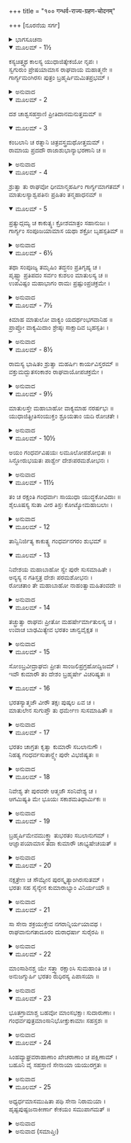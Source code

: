 +++
title = "१०० गन्धर्व-राज्य-ग्रहण-चोदनम्"

+++
[ನೂರನೆಯ ಸರ್ಗ]



<details><summary>ಭಾಗಸೂಚನಾ</summary>

ಕೇಕೆಯ ದೇಶದಿಂದ ಬ್ರಹ್ಮರ್ಷಿ ಗಾರ್ಗ್ಯರು ಶ್ರೀರಾಮನಿಗೆ ಬಹುಮಾನಗಳನ್ನು ತಂದುದು, ಮಹರ್ಷಿಯ ಸಂದೇಶದಂತೆ ಶ್ರೀರಾಮನ ಆಜ್ಞೆಯಂತೆ ಭರತನು ಕುಮಾರರೊಂದಿಗೆ ಗಂಧರ್ವದೇಶದ ಆಕ್ರಮಣಕ್ಕಾಗಿ ಪ್ರಯಾಣ
</details>

<details open><summary>ಮೂಲಮ್ - 1½</summary>

ಕಸ್ಯಚಿತ್ತ್ವಥ ಕಾಲಸ್ಯ ಯುಧಾಜಿತ್ಕೇಕಯೋ ನೃಪಃ ।  
ಸ್ವಗುರುಂ ಪ್ರೇಷಯಾಮಾಸ ರಾಘವಾಯ ಮಹಾತ್ಮನೇ ॥  
ಗಾರ್ಗ್ಯಮಂಗಿರಸಃ ಪುತ್ರಂ ಬ್ರಹ್ಮರ್ಷಿಮಮಿತಪ್ರಭಮ್ ।
</details>

<details><summary>ಅನುವಾದ</summary>

ಕೆಲಕಾಲದ ಬಳಿಕ ಕೇಕಯ ದೇಶದ ರಾಜಾ ಯುಧಾಜಿತ್ತು ತನ್ನ ಪುರೋಹಿತ ಅಮಿತ ತೇಜಸ್ವೀ ಅಂಗೀರಸನ ಪುತ್ರರಾದ ಬ್ರಹ್ಮರ್ಷಿ ಗಾರ್ಗ್ಯರನ್ನು ಮಹಾತ್ಮಾ ಶ್ರೀರಾಮನ ಬಳಿಗೆ ಕಳಿಸಿದನು.॥1½॥
</details>

<details open><summary>ಮೂಲಮ್ - 2</summary>

ದಶ ಚಾಶ್ವಸಹಸ್ರಾಣಿ ಪ್ರೀತಿದಾನಮನುತ್ತಮಮ್ ॥
</details>

<details open><summary>ಮೂಲಮ್ - 3</summary>

ಕಂಬಲಾನಿ ಚ ರತ್ನಾನಿ ಚಿತ್ರವಸ್ತ್ರಮಥೋತ್ತಮಮ್ ।  
ರಾಮಾಯ ಪ್ರದದೌ ರಾಜಾಶುಭಾನ್ಯಾಭರಣಾನಿ ಚ ॥
</details>

<details><summary>ಅನುವಾದ</summary>

ಅವರೊಂದಿಗೆ ಶ್ರೀರಾಮಚಂದ್ರನಿಗೆ ಪ್ರೇಮದ ಕಾಣಿಕೆಯಾಗಿ ಹತ್ತುಸಾವಿರ ಕುದುರೆಗಳನ್ನು, ರತ್ನ ಕಂಬಳಿಗಳನ್ನು, ಉಣ್ಣೆಯ ಶಾಲುಗಳನ್ನು, ನಾನಾ ರೀತಿಯ ರತ್ನಗಳನ್ನು, ಚಿತ್ರ-ವಿಚಿತ್ರ ಸುಂದರ ವಸಗಳನ್ನು, ಮನೋಹರ ಒಡವೆಗಳನ್ನು ಕಳಿಸಿಕೊಟ್ಟನು.॥2-3॥
</details>

<details open><summary>ಮೂಲಮ್ - 4</summary>

ಶ್ರುತ್ವಾ ತು ರಾಘವೋ ಧೀಮಾನ್ಮಹರ್ಷಿಂ ಗಾರ್ಗ್ಯಮಾಗತಮ್ ।  
ಮಾತುಲಸ್ಯಾಶ್ವಪತಿನಃ ಪ್ರಹಿತಂ ತನ್ಮಹಾಧನಮ್ ॥
</details>

<details open><summary>ಮೂಲಮ್ - 5</summary>

ಪ್ರತ್ಯುದ್ಗಮ್ಯ ಚ ಕಾಕುತ್ಸ್ಥಃ ಕ್ರೋಶಮಾತ್ರಂ ಸಹಾನುಜಃ ।  
ಗಾರ್ಗ್ಯಂ ಸಂಪೂಜಯಾಮಾಸ ಯಥಾ ಶಕ್ರೋ ಬೃಹಸ್ಪತಿಮ್ ॥
</details>

<details><summary>ಅನುವಾದ</summary>

ಮಾವನಾದ ಅಶ್ವಪತಿ ಪುತ್ರ ಯುಧಾಜಿತ್ತು ಕಳಿಸಿದ ಮಹರ್ಷಿ ಗಾರ್ಗ್ಯರು ಬಹುಮೂಲ್ಯ ಕಾಣಿಕೆಗಳನ್ನೆತ್ತಿಕೊಂಡು ಅಯೋಧ್ಯೆಗೆ ಬಂದಿರುವರು ಎಂದು ಪರಮ ಬುದ್ಧಿವಂತ ರಾಘವೇಂದ್ರನು ಕೇಳಿದಾಗ, ಅವನು ತಮ್ಮಂದಿರೊಂದಿಗೆ ಒಂದು ಗಾವುದ ಮುಂದೆ ಹೋಗಿ, ಇಂದ್ರನು ಬೃಹಸ್ಪತಿಯನ್ನು ಸ್ವಾಗತಿಸಿ ಪೂಜಿಸಿದಂತೆ ಮಹರ್ಷಿ ಗಾರ್ಗ್ಯರನ್ನು ಸ್ವಾಗತ-ಸತ್ಕಾರ ಮಾಡಿ ಪೂಜಿಸಿದನು.॥4-5॥
</details>

<details open><summary>ಮೂಲಮ್ - 6½</summary>

ತಥಾ ಸಂಪೂಜ್ಯ ತಮೃಷಿಂ ತದ್ಧನಂ ಪ್ರತಿಗೃಹ್ಯ ಚ ।  
ಪೃಷ್ಟ್ವಾ ಪ್ರತಿಪದಂ ಸರ್ವಂ ಕುಶಲಂ ಮಾತುಲಸ್ಯ ಚ ॥  
ಉಪವಿಷ್ಟಂ ಮಹಾಭಾಗಂ ರಾಮಃ ಪ್ರಷ್ಟುಂಪ್ರಚಕ್ರಮೇ ।
</details>

<details><summary>ಅನುವಾದ</summary>

ಹೀಗೆ ಮಹರ್ಷಿಯನ್ನು ಆದರ-ಸತ್ಕಾರ ಮಾಡಿ ಆ ಉಡುಗೊರೆಯನ್ನು ಸ್ವೀಕರಿಸಿದ ಬಳಿಕ ಶ್ರೀರಾಮನು ಮಾವನ ಮನೆಯ ಎಲ್ಲ ಕ್ಷೇಮವನ್ನು ಕೇಳಿದನು. ಮತ್ತೆ ಮಹಾಭಾಗ ಬ್ರಹ್ಮರ್ಷಿಗಳು ಸುಂದರ ಆಸನದಲ್ಲಿ ವಿರಾಜಿಸಿ ದಾಗ ಶ್ರೀರಾಮನು ಇಂತು ಕೇಳಿದನು.॥6½॥
</details>

<details open><summary>ಮೂಲಮ್ - 7½</summary>

ಕಿಮಾಹ ಮಾತುಲೋ ವಾಕ್ಯಂ ಯದರ್ಥಂಭಗವಾನಿಹ ॥  
ಪ್ರಾಪ್ತೋ ವಾಕ್ಯಮಿದಾಂ ಶ್ರೇಷ್ಠಃ ಸಾಕ್ಷಾದಿವ ಬೃಹಸ್ಪತಿಃ ।
</details>

<details><summary>ಅನುವಾದ</summary>

ಬ್ರಹ್ಮರ್ಷಿಯೇ! ನನ್ನ ಮಾವನು ಏನು ಸಂದೇಶ ಕಳಿಸಿರುವನು? ಅದಕ್ಕಾಗಿ ಸಾಕ್ಷಾತ್ ಬೃಹಸ್ಪತಿಯಂತಿರುವ ಶ್ರೇಷ್ಠ ವಾಗ್ಮಿಗಳಾದ ಪೂಜ್ಯಪಾದ ಮಹರ್ಷಿಗಳಾದ ನೀವು ಇಲ್ಲಿಗೆ ಆಗಮಿಸುವ ಕಾರಣವೇನು.॥7½॥
</details>

<details open><summary>ಮೂಲಮ್ - 8½</summary>

ರಾಮಸ್ಯ ಭಾಷಿತಂ ಶ್ರುತ್ವಾ ಮಹರ್ಷಿಃ ಕಾರ್ಯವಿಸ್ತರಮ್ ॥  
ವಕ್ತುಮದ್ಭುತಸಂಕಾಶಂ ರಾಘವಾಯೋಪಚಕ್ರಮೇ ।
</details>

<details><summary>ಅನುವಾದ</summary>

ಶ್ರೀರಾಮನ ಈ ಪ್ರಶ್ನೆ ಕೇಳಿ ಮಹರ್ಷಿಗಳು ಅವನಲ್ಲಿ ಅದ್ಭುತಕಾರ್ಯದ ವಿವರಣೆ ಹೇಳತೊಡಗಿದರು.॥8½॥
</details>

<details open><summary>ಮೂಲಮ್ - 9½</summary>

ಮಾತುಲಸ್ತೇ ಮಹಾಬಾಹೋ ವಾಕ್ಯಮಾಹ ನರರ್ಷಭಃ ॥  
ಯುಧಾಜಿತ್ಪ್ರೀತಿಸಂಯುಕ್ತಂ ಶ್ರೂಯತಾಂ ಯದಿ ರೋಚತೇ ।
</details>

<details><summary>ಅನುವಾದ</summary>

ಮಹಾಬಾಹೋ ! ನಿಮ್ಮ ಮಾವ ನರಶ್ರೇಷ್ಠ ಯುಧಾಜಿತ್ತು ಪ್ರೇಮಪೂರ್ವಕ ಕಳಿಸಿದ ಸಂದೇಶವನ್ನು ಕೇಳಲು ನಿನಗೆ ಇಷ್ಟವಿರುವುದಾದರೆ ಹೇಳುವೆನು, ಕೇಳು.॥9½॥
</details>

<details open><summary>ಮೂಲಮ್ - 10½</summary>

ಅಯಂ ಗಂಧರ್ವವಿಷಯಃ ಲಮೂಲೋಪಶೋಭಿತಃ ॥  
ಸಿನ್ಧೋರುಭಯತಃ ಪಾರ್ಶ್ವೇ ದೇಶಃಪರಮಶೋಭನಃ ।
</details>

<details><summary>ಅನುವಾದ</summary>

ಅವರು ಹೇಳಿದರು - ಫಲ ಮೂಲಗಳಿಂದ ಸಮೃದ್ಧವಾದ, ಸುಶೋಭಿತವಾದ ಸುಂದರ ಗಂಧರ್ವ ದೇಶವು ಸಿಂಧೂ ನದಿಯ ಎರಡೂ ತೀರಗಳನ್ನು ವ್ಯಾಪಿಸಿಕೊಂಡಿದೆ.॥10½॥
</details>

<details open><summary>ಮೂಲಮ್ - 11½</summary>

ತಂ ಚ ರಕ್ಷಂತಿ ಗಂಧರ್ವಾಃ ಸಾಯುಧಾ ಯುದ್ಧಕೋವಿದಾಃ ॥  
ಶೈಲೂಷಸ್ಯ ಸುತಾ ವೀರ ತಿಸ್ರಃ ಕೋಟ್ಯೋಮಹಾಬಲಾಃ ।
</details>

<details><summary>ಅನುವಾದ</summary>

ವೀರ ರಘುನಂದನ! ಗಂಧರ್ವ ರಾಜ ಶೈಲೂಷನ ಸಂತಾನಗಳು, ಯುದ್ಧ ಕಲೆಯಲ್ಲಿ ಕುಶಲರಾದ, ಮಹಾಬಲಿಷ್ಠರಾದ ಮೂರು ಕೋಟಿ ಗಂಧರ್ವರು ಅಸ್ತ್ರ-ಶಸ್ತ್ರಗಳಿಂದ ಸಂಪನ್ನರಾಗಿ ಆ ದೇಶವನ್ನು ರಕ್ಷಿಸುತ್ತಿದ್ದಾರೆ.॥11½॥
</details>

<details open><summary>ಮೂಲಮ್ - 12</summary>

ತಾನ್ವಿನಿರ್ಜಿತ್ಯ ಕಾಕುತ್ಸ್ಥ ಗಂಧರ್ವನಗರಂ ಶುಭಮ್ ॥
</details>

<details open><summary>ಮೂಲಮ್ - 13</summary>

ನಿವೇಶಯ ಮಹಾಬಾಹೋ ಸ್ವೇ ಪುರೇ ಸುಸಮಾಹಿತೇ ।  
ಅನ್ಯಸ್ಯ ನ ಗತಿಸ್ತತ್ರ ದೇಶಃ ಪರಮಶೋಭನಃ ।  
ರೋಚತಾಂ ತೇ ಮಹಾಬಾಹೋ ನಾಹಂತ್ವಾಮಹಿತಂವದೇ ॥
</details>

<details><summary>ಅನುವಾದ</summary>

ಮಹಾಬಾಹೋ! ಶುಭಕರವಾದ ಆ ಗಂಧರ್ವ ನಗರವನ್ನು ನೀನು ಗೆದ್ದು ಅಲ್ಲಿ ಸಂಪತ್ಸಮೃದ್ಧವಾದ ಎರಡು ನಗರಗಳನ್ನು ಪ್ರತಿಷ್ಠಾಪಿಸು. ಅತ್ಯಂತ ಸುಂದರವಾದ ಆ ದೇಶಕ್ಕೆ ಮತ್ಯಾರೂ ಹೋಗಲಾರರು. ಆದುದರಿಂದ ನೀನೇ ಅಲ್ಲಿಗೆ ಹೋಗಿ ಅದನ್ನು ಸ್ವಾಧೀನಪಡಿಸಿಕೋ. ನಾನು ಎಂದೂ ನಿನಗೆ ಅಹಿತವಾದುದನ್ನು ಹೇಳುವುದಿಲ್ಲ.॥12-13॥
</details>

<details open><summary>ಮೂಲಮ್ - 14</summary>

ತಚ್ಛ್ರುತ್ವಾ ರಾಘವಃ ಪ್ರೀತೋ ಮಹರ್ಷೇರ್ಮಾತುಲಸ್ಯ ಚ ।  
ಉವಾಚ ಬಾಢಮಿತ್ಯೇವ ಭರತಂ ಚಾನ್ವವೈಕ್ಷತ ॥
</details>

<details><summary>ಅನುವಾದ</summary>

ಮಹರ್ಷಿ ಮತ್ತು ಮಾವನ ಆ ಮಾತನ್ನು ಕೇಳಿ ರಘುನಾಥನಿಗೆ ಬಹಳ ಸಂತೋಷವಾಗಿ ಹಾಗೆಯೇ ಆಗಲಿ ಎಂದು ಹೇಳಿ ಭರತನ ಕಡೆಗೆ ನೋಡಿದನು.॥14॥
</details>

<details open><summary>ಮೂಲಮ್ - 15</summary>

ಸೋಽಬ್ರವೀದ್ರಾಘವಃ ಪ್ರೀತಃ ಸಾಂಜಲಿಪ್ರಗ್ರಹೋದ್ವಿಜಮ್ ।  
ಇವೌ ಕುಮಾರೌ ತಂ ದೇಶಂ ಬ್ರಹ್ಮರ್ಷೇ ವಿಚರಿಷ್ಯತಃ ॥
</details>

<details open><summary>ಮೂಲಮ್ - 16</summary>

ಭರತಸ್ಯಾತ್ಮಜೌ ವೀರೌ ತಕ್ಷಃ ಪುಷ್ಕಲ ಏವ ಚ ।  
ಮಾತುಲೇನ ಸುಗುಪ್ತೌ ತು ಧರ್ಮೇಣ ಸುಸಮಾಹಿತೌ ॥
</details>

<details><summary>ಅನುವಾದ</summary>

ಬಳಿಕ ಶ್ರೀರಾಮನು ಆ ಮಹರ್ಷಿಗೆ ಕೈಜೋಡಿಸಿಕೊಂಡು ಹೇಳಿದನು- ಬ್ರಹ್ಮರ್ಷಿಗಳೇ! ಇವರಿಬ್ಬರು ಕುಮಾರರು ತಕ್ಷ ಮತ್ತು ಪುಷ್ಕಲರು ಭರತನ ವೀರಪುತ್ರರಾಗಿದ್ದಾರೆ. ಇವರು ಆ ದೇಶದಲ್ಲಿ ಇದ್ದು, ಮಾವನಿಂದ ಸುರಕ್ಷಿತರಾಗಿ ಧರ್ಮದಿಂದ ಏಕಾಗ್ರಚಿತ್ತರಾಗಿ ಆ ದೇಶವನ್ನು ಆಳುವರು.॥15-16॥
</details>

<details open><summary>ಮೂಲಮ್ - 17</summary>

ಭರತಂ ಚಾಗ್ರತಃ ಕೃತ್ವಾ ಕುಮಾರೌ ಸಬಲಾನುಗೌ ।  
ನಿಹತ್ಯ ಗಂಧರ್ವಸುತಾನ್ದ್ವೇ ಪುರೇ ವಿಭಜಿಷ್ಯತಃ ॥
</details>

<details><summary>ಅನುವಾದ</summary>

ಇವರಿಬ್ಬರೂ ಕುಮಾರರು ಭರತನನ್ನು ಮುಂದಿಟ್ಟುಕೊಂಡು ಸೈನ್ಯ, ಸೇವಕರೊಂದಿಗೆ ಅಲ್ಲಿಗೆ ಹೋಗಿ, ಆ ಗಂಧರ್ವ ರನ್ನು ಸಂಹರಿಸಿ ಬೇರೆ-ಬೇರೆಯಾಗಿ ಎರಡು ನಗರಗಳನ್ನು ನೆಲೆಗೊಳಿಸುವರು.॥17॥
</details>

<details open><summary>ಮೂಲಮ್ - 18</summary>

ನಿವೇಶ್ಯ ತೇ ಪುರವರೇ ಆತ್ಮಜೌ ಸಂನಿವೇಶ್ಯ ಚ ।  
ಆಗಮಿಷ್ಯತಿ ಮೇ ಭೂಯಃ ಸಕಾಶಮತಿಧಾರ್ಮಿಕಃ ॥
</details>

<details><summary>ಅನುವಾದ</summary>

ಆ ಎರಡು ಶ್ರೇಷ್ಠ ನಗರಗಳನ್ನು ಸ್ಥಾಪಿಸಿ ಅವುಗಳಲ್ಲಿ ತನ್ನ ಎರಡೂ ಪುತ್ರರಿಗೆ ಪಟ್ಟಾಭಿಷೇಕ ಮಾಡಿ ಅತ್ಯಂತ ಧರ್ಮಾತ್ಮಾ ಭರತನು ಪುನಃ ನನ್ನ ಬಳಿಗೆ ಹಿಂದಿರುಗುವನು.॥18॥
</details>

<details open><summary>ಮೂಲಮ್ - 19</summary>

ಬ್ರಹ್ಮರ್ಷಿಮೇವಮುಕ್ತ್ವಾ ತುಭರತಂ ಸಬಲಾನುಗಮ್ ।  
ಆಜ್ಞಾಪಯಾಮಾಸ ತದಾ ಕುಮಾರೌ ಚಾಭ್ಯಷೇಚಯತ್ ॥
</details>

<details><summary>ಅನುವಾದ</summary>

ಬ್ರಹ್ಮರ್ಷಿಗಳಲ್ಲಿ ಹೀಗೆ ಹೇಳಿ ಶ್ರೀರಾಮಚಂದ್ರನು ಭರತನಿಗೆ ಸೈನ್ಯದೊಂದಿಗೆ ಅಲ್ಲಿಗೆ ಹೋಗಲು ಆಜ್ಞಾಪಿಸಿದನು ಹಾಗೂ ಇಬ್ಬರೂ ಕುಮಾರರಿಗೆ ಮೊದಲೇ ರಾಜ್ಯಾಭಿಷೇಕ ಮಾಡಿಬಿಟ್ಟನು.॥19॥
</details>

<details open><summary>ಮೂಲಮ್ - 20</summary>

ನಕ್ಷತ್ರೇಣ ಚ ಸೌಮ್ಯೇನ ಪುರಸ್ಕೃತ್ಯಾಂಗಿರಃಸುತಮ್ ।  
ಭರತಃ ಸಹ ಸೈನ್ಯೇನ ಕುಮಾರಾಭ್ಯಾಂ ವಿನಿರ್ಯಯೌ ॥
</details>

<details><summary>ಅನುವಾದ</summary>

ಬಳಿಕ ಸೌಮ್ಯ ಮೃಗಶಿರಾ ನಕ್ಷತ್ರದಲ್ಲಿ ಅಂಗಿರಾಪುತ್ರ ಮಹರ್ಷಿ ಗಾರ್ಗ್ಯರನ್ನು ಮುಂದಿಟ್ಟುಕೊಂಡು, ಕುಮಾರರೊಂದಿಗೆ ಭರತನು ಪ್ರಯಾಣ ಬೆಳೆಸಿದನು.॥20॥
</details>

<details open><summary>ಮೂಲಮ್ - 21</summary>

ಸಾ ಸೇನಾ ಶಕ್ರಯುಕ್ತೇವ ನಗರಾನ್ನಿರ್ಯಯಾವಥ ।  
ರಾಘವಾನುಗತಾದೂರಂ ದುರಾಧರ್ಷಾ ಸುರೈರಪಿ ॥
</details>

<details><summary>ಅನುವಾದ</summary>

ಇಂದ್ರನಿಂದ ಪ್ರೇರಿತನಾದ ದೇವಸೈನ್ಯದಂತೆ, ದೇವತೆಗಳಿಗೂ ದುರ್ಜಯವಾದ ಆ ಸೇನೆಯು ನಗರದಿಂದ ಹೊರಟಿತು. ಭಗವಾನ್ ಶ್ರೀರಾಮನು ದೂರದವರೆಗೆ ಹೋಗಿ ಬೀಳ್ಕೊಟ್ಟನು.॥21॥
</details>

<details open><summary>ಮೂಲಮ್ - 22</summary>

ಮಾಂಸಾಶಿನಶ್ಚ ಯೇ ಸತ್ತ್ವಾ ರಕ್ಷಾಂಸಿ ಸುಮಹಾಂತಿ ಚ ।  
ಅನುಜಗ್ಮುರ್ಹಿ ಭರತಂ ರುಧಿರಸ್ಯ ಪಿಪಾಸಯಾ ॥
</details>

<details><summary>ಅನುವಾದ</summary>

ಮಾಂಸಾಹಾರಿ ಜಂತುಗಳು, ದೊಡ್ಡ-ದೊಡ್ಡ ರಾಕ್ಷಸರು ಯುದ್ಧದಲ್ಲಿ, ರಕ್ತಪಾತದ ಇಚ್ಛೆಯಿಂದ ಭರತನ ಹಿಂದೆ-ಹಿಂದೆಯೇ ನಡೆದವು.॥22॥
</details>

<details open><summary>ಮೂಲಮ್ - 23</summary>

ಭೂತಗ್ರಾಮಾಶ್ಚ ಬಹವೋ ಮಾಂಸಭಕ್ಷಾಃ ಸುದಾರುಣಾಃ ।  
ಗಂಧರ್ವಪುತ್ರಮಾಂಸಾನಿಭೋಕ್ತುಕಾಮಾಃ ಸಹಸ್ರಶಃ ॥
</details>

<details><summary>ಅನುವಾದ</summary>

ಅತ್ಯಂತ ಭಯಂಕರ ಅನೇಕ ಸಾವಿರ ಮಾಂಸಭಕ್ಷಿ ಭೂತ ಸಮೂಹವು ಗಂಧರ್ವ ಪುತ್ರರ ಮಾಂಸವನ್ನು ತಿನ್ನಲು ಆ ಸೈನ್ಯದೊಂದಿಗೆ ಹೋಯಿತು.॥23॥
</details>

<details open><summary>ಮೂಲಮ್ - 24</summary>

ಸಿಂಹವ್ಯಾಘ್ರವರಾಹಾಣಾಂ ಖೇಚರಾಣಾಂ ಚ ಪಕ್ಷಿಣಾಮ್ ।  
ಬಹೂನಿ ವೈ ಸಹಸ್ರಾಣಿ ಸೇನಾಯಾ ಯಯುರಗ್ರತಃ ॥
</details>

<details><summary>ಅನುವಾದ</summary>

ಸಿಂಹ, ಹುಲಿ, ಕಾಡುಹಂದಿ, ಆಕಾಶಚಾರೀ ಪಕ್ಷಿಗಳು ಅನೇಕ ಸಾವಿರ ಸಂಖ್ಯೆಯಲ್ಲಿ ಸೈನ್ಯದ ಮುಂದೆ-ಮುಂದೆ ನಡೆದವು.॥24॥
</details>

<details open><summary>ಮೂಲಮ್ - 25</summary>

ಅಧ್ಯರ್ಧಮಾಸಮುಷಿತಾ ಪಥಿ ಸೇನಾ ನಿರಾಮಯಾ ।  
ಹೃಷ್ಟಪುಷ್ಟಜನಾಕೀರ್ಣಾ ಕೇಕಯಂ ಸಮುಪಾಗಮತ್ ॥
</details>

<details><summary>ಅನುವಾದ</summary>

ದಾರಿಯಲ್ಲಿ ಒಂದೂವರೆ ತಿಂಗಳು ಕಳೆದು ಹೃಷ್ಟ-ಪುಷ್ಟ ಮನುಷ್ಯರಿಂದ ತುಂಬಿದ ಆ ಸೈನ್ಯವು ಕ್ಷೇಮವಾಗಿ ಕೇಕಯ ದೇಶವನ್ನು ತಲುಪಿತು.॥25॥
</details>

<details><summary>ಅನುವಾದ (ಸಮಾಪ್ತಿಃ)</summary>

ಶ್ರೀವಾಲ್ಮೀಕಿ ವಿರಚಿತ ಆರ್ಷರಾಮಾಯಣ ಆದಿಕಾವ್ಯದ ಉತ್ತರ ಕಾಂಡದಲ್ಲಿ ನೂರನೆಯ ಸರ್ಗ ಪೂರ್ಣವಾಯಿತು. ॥100॥
</details>
